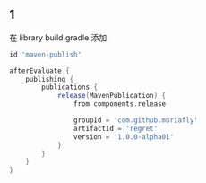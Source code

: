 ## 1

在 library build.gradle 添加

```groovy
id 'maven-publish'
```

```groovy
afterEvaluate {
    publishing {
        publications {
            release(MavenPublication) {
                from components.release

                groupId = 'com.github.moriafly'
                artifactId = 'regret'
                version = '1.0.0-alpha01'
            }
        }
    }
}
```